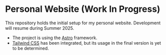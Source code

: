 # Personal Website (Work In Progress)

This repository holds the initial setup for my personal website. Development will resume during Summer 2025.

- The project is using the [Astro](https://astro.build/) framework.
- [Tailwind CSS](https://tailwindcss.com/) has been integrated, but its usage in the final version is yet to be determined.